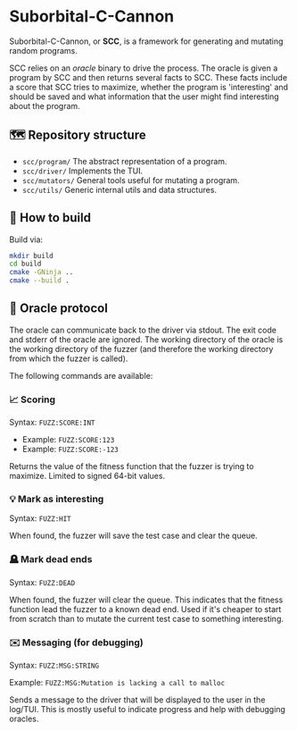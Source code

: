 # Suborbital-C-Cannon

Suborbital-C-Cannon, or **SCC**, is a framework for generating and mutating
random programs.

SCC relies on an *oracle* binary to drive the process. The oracle is given a
program by SCC and then returns several facts to SCC. These facts include a
score that SCC tries to maximize, whether the program is 'interesting' and
should be saved and what information that the user might find interesting about
the program.

## 🗺️ Repository structure

* `scc/program/` The abstract representation of a program.
* `scc/driver/` Implements the TUI.
* `scc/mutators/` General tools useful for mutating a program.
* `scc/utils/` Generic internal utils and data structures.

## 🔨 How to build

Build via:

```bash
mkdir build
cd build
cmake -GNinja ..
cmake --build .
```

## 📑 Oracle protocol

The oracle can communicate back to the driver via stdout. The exit code and
stderr of the oracle are ignored. The working directory of the oracle is the
working directory of the fuzzer (and therefore the working directory from which
the fuzzer is called).

The following commands are available:

### 📈 Scoring

Syntax: `FUZZ:SCORE:INT`

* Example: `FUZZ:SCORE:123`
* Example: `FUZZ:SCORE:-123`

Returns the value of the fitness function that the fuzzer is trying to maximize.
Limited to signed 64-bit values.


### 💡 Mark as interesting

Syntax: `FUZZ:HIT`

When found, the fuzzer will save the test case and clear
the queue.


### 🪦 Mark dead ends

Syntax: `FUZZ:DEAD`

When found, the fuzzer will clear the queue. This indicates that the fitness
function lead the fuzzer to a known dead end. Used if it's cheaper to start from
scratch than to mutate the current test case to something interesting.


### ✉️ Messaging (for debugging)

Syntax: `FUZZ:MSG:STRING`

Example: `FUZZ:MSG:Mutation is lacking a call to malloc`

Sends a message to the driver that will be displayed to the user in the log/TUI.
This is mostly useful to indicate progress and help with debugging oracles.
